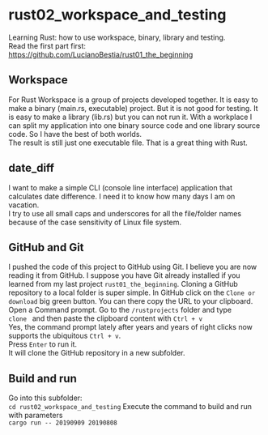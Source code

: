 # rust02_workspace_and_testing
Learning Rust: how to use workspace, binary, library and testing.  
Read the first part first: https://github.com/LucianoBestia/rust01_the_beginning  
## Workspace
For Rust Workspace is a group of projects developed together.
It is easy to make a binary (main.rs, executable) project. But it is not good for testing.
It is easy to make a library (lib.rs) but you can not run it.
With a workplace I can split my application into one binary source code and one library source code. So I have the best of both worlds.  
The result is still just one executable file. That is a great thing with Rust.  
## date_diff
I want to make a simple CLI (console line interface) application that calculates date difference. I need it to know how many days I am on vacation.  
I try to use all small caps and underscores for all the file/folder names because of the case sensitivity of Linux file system.  
## GitHub and Git
I pushed the code of this project to GitHub using Git. I believe you are now reading it from GitHub. I suppose you have Git already installed if you learned from my last project `rust01_the_beginning`.
Cloning a GitHub repository to a local folder is super simple.
In GitHub click on the `Clone or download` big green button. You can there copy the URL to your clipboard.  
Open a Command prompt. Go to the `/rustprojects` folder and type  
`clone `  and then paste the clipboard content with `Ctrl + v`  
Yes, the command prompt lately after years and years of right clicks now supports the ubiquitous `Ctrl + v`.  
Press `Enter` to run it.  
It will clone the GitHub repository in a new subfolder.  
## Build and run
Go into this subfolder:  
`cd rust02_workspace_and_testing`
Execute the command to build and run with parameters  
`cargo run -- 20190909 20190808`  


